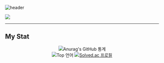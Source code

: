 ![header](https://capsule-render.vercel.app/api?type=Waving&text=안녕하세요%20HUN의%20GitHub입니다:\)&c&&color=gradient&fontSize=40&animation=twinkling&height=200&reversal=true&fontAlignY=40)

<body >
 <a href="https://velog.io/@gnstjdqkr" target="_blank"><img src="https://img.shields.io/badge/velog-20C997?style=flat-square&logo=velog&logoColor=white"/></a>

---
## My Stat
<body >
 <div  align="center">
  
<span>![Anurag's GitHub 통계](https://github-readme-stats.vercel.app/api?username=tjdgns8439&show_icons=true&theme=tokyonight)</span><br>
<span> ![Top 언어](https://github-readme-stats.vercel.app/api/top-langs/?username=tjdgns8439&layout=compact&theme=tokyonight)</span><span> [![Solved.ac 프로필](http://mazassumnida.wtf/api/v2/generate_badge?boj=tjdgns8439)](https://solved.ac/profile/tjdgns8439)</span>
 </div>
</div>
